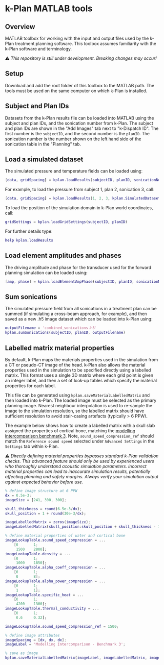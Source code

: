 # k-Plan MATLAB tools

## Overview

MATLAB toolbox for working with the input and output files used by the k-Plan treatment planning software. This toolbox assumes familiarity with the k-Plan software and terminology.

:warning: *This repository is still under development. Breaking changes may occur!*

## Setup

Download and add the root folder of this toolbox to the MATLAB path. The tools must be used on the same computer on which k-Plan is installed.

## Subject and Plan IDs

Datasets from the k-Plan results file can be loaded into MATLAB using the subject and plan IDs, and the sonication number from k-Plan. The subject and plan IDs are shown in the "Add Images" tab next to "k-Dispatch ID". The first number is the `subjectID`, and the second number is the `planID`. The sonication number is the number shown on the left hand side of the sonication table in the "Planning" tab.

## Load a simulated dataset

The simulated pressure and temperature fields can be loaded using:

```matlab
[data, gridSpacing] = kplan.loadResults(subjectID, planID, sonicationNum, datasetName);
```

For example, to load the pressure from subject 1, plan 2, sonication 3, call:

```matlab
[data, gridSpacing] = kplan.loadResults(1, 2, 3, kplan.SimulatedDatasets.PressureAmplitude);
```

To load the position of the simulation domain in k-Plan world coordinates, call:

```matlab
gridSettings = kplan.loadGridSettings(subjectID, planID)
```

For further details type:

```matlab
help kplan.loadResults
```

## Load element amplitudes and phases

The driving amplitude and phase for the transducer used for the forward planning simulation can be loaded using:

```matlab
[amp, phase] = kplan.loadElementAmpPhase(subjectID, planID, sonicationNumber)
```

## Sum sonications

The simulated pressure field from all sonications in a treatment plan can be summed (if simulating a cross-beam approach, for example), and then saved as a new .h5 image dataset which can be loaded into k-Plan using:

```matlab
outputFilename = 'combined_sonications.h5'
kplan.sumSonications(subjectID, planID, outputFilename)
```

## Labelled matrix material properties

By default, k-Plan maps the materials properties used in the simulation from a CT or pseudo-CT image of the head. k-Plan also allows the material properties used in the simulation to be specified directly using a labelled matrix. This format uses a single 3D matrix where each grid point is given an integer label, and then a set of look-up tables which specify the material properties for each label.

This file can be generated using `kplan.saveMaterialLabelledMatrix` and then loaded into k-Plan. The loaded image must be selected as the primary planning image. Nearest neighbour interpolation is used to re-sample the image to the simulation resolution, so the labelled matrix should have sufficient resolution to avoid stair-casing artefacts (typically > 6 PPW).

The example below shows how to create a labelled matrix with a skull slab assigned the properties of cortical bone, matching the [modelling intercomparison benchmark 3](https://doi.org/10.1121/10.0013426). Note, `sound_speed_compression_ref` should match the `Reference sound speed` selected under `Advanced Settings` in the `Settings` tab within k-Plan.

:warning: *Directly defining material properties bypasses standard k-Plan validation checks. This advanced feature should only be used by experienced users who thoroughly understand acoustic simulation parameters. Incorrect material properties can lead to inaccurate simulation results, potentially affecting planning and safety margins. Always verify your simulation output against expected behavior before use.*

```matlab
% define image structure at 6 PPW
dx = 0.5e-3;
imageSize = [241, 300, 300];

skull_thickness = round(6.5e-3/dx);
skull_position = 1 + round(30e-3/dx);

imageLabelledMatrix = zeros(imageSize);
imageLabelledMatrix(skull_position:skull_position + skull_thickness - 1, :, :) = 1;

% define material properties of water and cortical bone
imageLookupTable.sound_speed_compression = ...
    [0       1;
     1500    2800];
imageLookupTable.density = ...
    [0       1;
     1000    1850];
imageLookupTable.alpha_coeff_compression = ...
    [0       1;
     0       8];
imageLookupTable.alpha_power_compression = ...
    [0       1;
     1       1];
imageLookupTable.specific_heat = ...
    [0       1;
     4200    1300];
imageLookupTable.thermal_conductivity = ...
    [0       1;
     0.6     0.32];

imageLookupTable.sound_speed_compression_ref = 1500;

% define image attributes
imageSpacing = [dx, dx, dx];
imageLabel = 'Modelling Intercomparison - Benchmark 3';

% save as image
kplan.saveMaterialLabelledMatrix(imageLabel, imageLabelledMatrix, imageLookupTable, imageSpacing, imageLabel)
```
